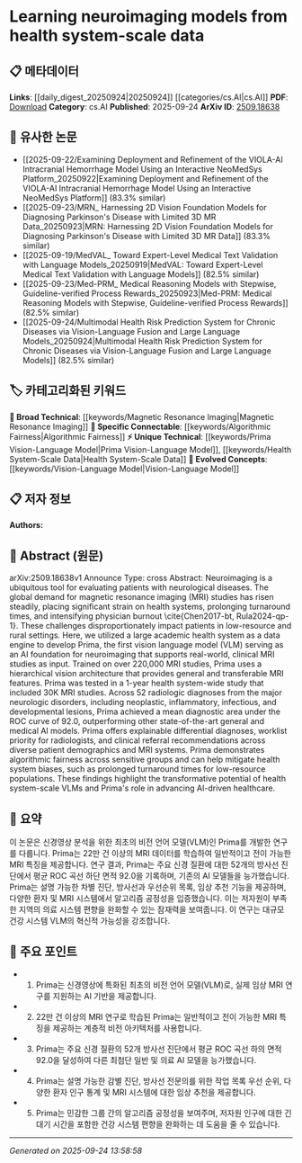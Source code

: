 <!-- KEYWORD_LINKING_METADATA:
{
  "processed_timestamp": "2025-09-24T13:58:58.248899",
  "vocabulary_version": "1.0",
  "selected_keywords": [
    "Prima Vision-Language Model",
    "Vision-Language Model",
    "Magnetic Resonance Imaging",
    "Algorithmic Fairness",
    "Health System-Scale Data"
  ],
  "rejected_keywords": [],
  "similarity_scores": {
    "Prima Vision-Language Model": 0.88,
    "Vision-Language Model": 0.9,
    "Magnetic Resonance Imaging": 0.85,
    "Algorithmic Fairness": 0.8,
    "Health System-Scale Data": 0.78
  },
  "extraction_method": "AI_prompt_based",
  "budget_applied": true,
  "candidates_json": {
    "candidates": [
      {
        "surface": "Prima",
        "canonical": "Prima Vision-Language Model",
        "aliases": [
          "Prima VLM"
        ],
        "category": "unique_technical",
        "rationale": "Prima is a novel vision-language model specifically designed for neuroimaging, making it a unique technical concept in this context.",
        "novelty_score": 0.85,
        "connectivity_score": 0.65,
        "specificity_score": 0.9,
        "link_intent_score": 0.88
      },
      {
        "surface": "Vision Language Model",
        "canonical": "Vision-Language Model",
        "aliases": [
          "VLM"
        ],
        "category": "evolved_concepts",
        "rationale": "Vision-Language Models are an evolving concept that bridges computer vision and natural language processing, crucial for understanding multimodal data.",
        "novelty_score": 0.55,
        "connectivity_score": 0.85,
        "specificity_score": 0.8,
        "link_intent_score": 0.9
      },
      {
        "surface": "Magnetic Resonance Imaging",
        "canonical": "Magnetic Resonance Imaging",
        "aliases": [
          "MRI"
        ],
        "category": "broad_technical",
        "rationale": "MRI is a fundamental imaging technique in neuroimaging, providing a strong link to the healthcare domain.",
        "novelty_score": 0.4,
        "connectivity_score": 0.9,
        "specificity_score": 0.7,
        "link_intent_score": 0.85
      },
      {
        "surface": "Algorithmic Fairness",
        "canonical": "Algorithmic Fairness",
        "aliases": [],
        "category": "specific_connectable",
        "rationale": "Algorithmic fairness is critical for ensuring unbiased AI systems, especially in healthcare applications.",
        "novelty_score": 0.6,
        "connectivity_score": 0.75,
        "specificity_score": 0.85,
        "link_intent_score": 0.8
      },
      {
        "surface": "Health System-Scale Data",
        "canonical": "Health System-Scale Data",
        "aliases": [],
        "category": "unique_technical",
        "rationale": "Utilizing large-scale health system data is a unique approach that enhances the applicability and robustness of AI models in clinical settings.",
        "novelty_score": 0.7,
        "connectivity_score": 0.6,
        "specificity_score": 0.8,
        "link_intent_score": 0.78
      }
    ],
    "ban_list_suggestions": [
      "Neuroimaging",
      "Radiologic Diagnoses"
    ]
  },
  "decisions": [
    {
      "candidate_surface": "Prima",
      "resolved_canonical": "Prima Vision-Language Model",
      "decision": "linked",
      "scores": {
        "novelty": 0.85,
        "connectivity": 0.65,
        "specificity": 0.9,
        "link_intent": 0.88
      }
    },
    {
      "candidate_surface": "Vision Language Model",
      "resolved_canonical": "Vision-Language Model",
      "decision": "linked",
      "scores": {
        "novelty": 0.55,
        "connectivity": 0.85,
        "specificity": 0.8,
        "link_intent": 0.9
      }
    },
    {
      "candidate_surface": "Magnetic Resonance Imaging",
      "resolved_canonical": "Magnetic Resonance Imaging",
      "decision": "linked",
      "scores": {
        "novelty": 0.4,
        "connectivity": 0.9,
        "specificity": 0.7,
        "link_intent": 0.85
      }
    },
    {
      "candidate_surface": "Algorithmic Fairness",
      "resolved_canonical": "Algorithmic Fairness",
      "decision": "linked",
      "scores": {
        "novelty": 0.6,
        "connectivity": 0.75,
        "specificity": 0.85,
        "link_intent": 0.8
      }
    },
    {
      "candidate_surface": "Health System-Scale Data",
      "resolved_canonical": "Health System-Scale Data",
      "decision": "linked",
      "scores": {
        "novelty": 0.7,
        "connectivity": 0.6,
        "specificity": 0.8,
        "link_intent": 0.78
      }
    }
  ]
}
-->

# Learning neuroimaging models from health system-scale data

## 📋 메타데이터

**Links**: [[daily_digest_20250924|20250924]] [[categories/cs.AI|cs.AI]]
**PDF**: [Download](https://arxiv.org/pdf/2509.18638.pdf)
**Category**: cs.AI
**Published**: 2025-09-24
**ArXiv ID**: [2509.18638](https://arxiv.org/abs/2509.18638)

## 🔗 유사한 논문
- [[2025-09-22/Examining Deployment and Refinement of the VIOLA-AI Intracranial Hemorrhage Model Using an Interactive NeoMedSys Platform_20250922|Examining Deployment and Refinement of the VIOLA-AI Intracranial Hemorrhage Model Using an Interactive NeoMedSys Platform]] (83.3% similar)
- [[2025-09-23/MRN_ Harnessing 2D Vision Foundation Models for Diagnosing Parkinson's Disease with Limited 3D MR Data_20250923|MRN: Harnessing 2D Vision Foundation Models for Diagnosing Parkinson's Disease with Limited 3D MR Data]] (83.3% similar)
- [[2025-09-19/MedVAL_ Toward Expert-Level Medical Text Validation with Language Models_20250919|MedVAL: Toward Expert-Level Medical Text Validation with Language Models]] (82.5% similar)
- [[2025-09-23/Med-PRM_ Medical Reasoning Models with Stepwise, Guideline-verified Process Rewards_20250923|Med-PRM: Medical Reasoning Models with Stepwise, Guideline-verified Process Rewards]] (82.5% similar)
- [[2025-09-24/Multimodal Health Risk Prediction System for Chronic Diseases via Vision-Language Fusion and Large Language Models_20250924|Multimodal Health Risk Prediction System for Chronic Diseases via Vision-Language Fusion and Large Language Models]] (82.5% similar)

## 🏷️ 카테고리화된 키워드
**🧠 Broad Technical**: [[keywords/Magnetic Resonance Imaging|Magnetic Resonance Imaging]]
**🔗 Specific Connectable**: [[keywords/Algorithmic Fairness|Algorithmic Fairness]]
**⚡ Unique Technical**: [[keywords/Prima Vision-Language Model|Prima Vision-Language Model]], [[keywords/Health System-Scale Data|Health System-Scale Data]]
**🚀 Evolved Concepts**: [[keywords/Vision-Language Model|Vision-Language Model]]

## 📋 저자 정보

**Authors:** 

## 📄 Abstract (원문)

arXiv:2509.18638v1 Announce Type: cross 
Abstract: Neuroimaging is a ubiquitous tool for evaluating patients with neurological diseases. The global demand for magnetic resonance imaging (MRI) studies has risen steadily, placing significant strain on health systems, prolonging turnaround times, and intensifying physician burnout \cite{Chen2017-bt, Rula2024-qp-1}. These challenges disproportionately impact patients in low-resource and rural settings. Here, we utilized a large academic health system as a data engine to develop Prima, the first vision language model (VLM) serving as an AI foundation for neuroimaging that supports real-world, clinical MRI studies as input. Trained on over 220,000 MRI studies, Prima uses a hierarchical vision architecture that provides general and transferable MRI features. Prima was tested in a 1-year health system-wide study that included 30K MRI studies. Across 52 radiologic diagnoses from the major neurologic disorders, including neoplastic, inflammatory, infectious, and developmental lesions, Prima achieved a mean diagnostic area under the ROC curve of 92.0, outperforming other state-of-the-art general and medical AI models. Prima offers explainable differential diagnoses, worklist priority for radiologists, and clinical referral recommendations across diverse patient demographics and MRI systems. Prima demonstrates algorithmic fairness across sensitive groups and can help mitigate health system biases, such as prolonged turnaround times for low-resource populations. These findings highlight the transformative potential of health system-scale VLMs and Prima's role in advancing AI-driven healthcare.

## 📝 요약

이 논문은 신경영상 분석을 위한 최초의 비전 언어 모델(VLM)인 Prima를 개발한 연구를 다룹니다. Prima는 22만 건 이상의 MRI 데이터를 학습하여 일반적이고 전이 가능한 MRI 특징을 제공합니다. 연구 결과, Prima는 주요 신경 질환에 대한 52개의 방사선 진단에서 평균 ROC 곡선 하단 면적 92.0을 기록하며, 기존의 AI 모델들을 능가했습니다. Prima는 설명 가능한 차별 진단, 방사선과 우선순위 목록, 임상 추천 기능을 제공하며, 다양한 환자 및 MRI 시스템에서 알고리즘 공정성을 입증했습니다. 이는 저자원이 부족한 지역의 의료 시스템 편향을 완화할 수 있는 잠재력을 보여줍니다. 이 연구는 대규모 건강 시스템 VLM의 혁신적 가능성을 강조합니다.

## 🎯 주요 포인트

- 1. Prima는 신경영상에 특화된 최초의 비전 언어 모델(VLM)로, 실제 임상 MRI 연구를 지원하는 AI 기반을 제공합니다.
- 2. 22만 건 이상의 MRI 연구로 학습된 Prima는 일반적이고 전이 가능한 MRI 특징을 제공하는 계층적 비전 아키텍처를 사용합니다.
- 3. Prima는 주요 신경 질환의 52개 방사선 진단에서 평균 ROC 곡선 하의 면적 92.0을 달성하여 다른 최첨단 일반 및 의료 AI 모델을 능가했습니다.
- 4. Prima는 설명 가능한 감별 진단, 방사선 전문의를 위한 작업 목록 우선 순위, 다양한 환자 인구 통계 및 MRI 시스템에 대한 임상 추천을 제공합니다.
- 5. Prima는 민감한 그룹 간의 알고리즘 공정성을 보여주며, 저자원 인구에 대한 긴 대기 시간을 포함한 건강 시스템 편향을 완화하는 데 도움을 줄 수 있습니다.


---

*Generated on 2025-09-24 13:58:58*
